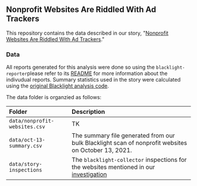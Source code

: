 ## Nonprofit Websites Are Riddled With Ad Trackers

This repository contains the data described in our story, "[Nonprofit Websites Are Riddled With Ad Trackers](https://themarkup.org/)."

### Data

All reports generated for this analysis were done so using the `blacklight-reporter`please refer to its [README](https://github.com/the-markup/blacklight-reporter) for more information about the indivudual reports. Summary statistics used in the story were calculated using the [original Blacklight analysis code](https://github.com/the-markup/investigation-blacklight-the-high-cost-of-free/blob/master/0-100k-scan.ipynb).

The data folder is organzied as follows:<br>

| Folder                                               | Description                                                                                                                                                                                              |
| :--------------------------------------------------- | :------------------------------------------------------------------------------------------------------------------------------------------------------------------------------------------------------- |
| `data/nonprofit-websites.csv`                          | TK                                                                                           |
| `data/oct-13-summary.csv`                          | The summary file generated from our bulk Blacklight scan of nonprofit websites on October 13, 2021.                                                                                           |
| `data/story-inspections`                             | The `blacklight-collector` inspections for the websites mentioned in our [investigation](https://themarkup.org/blacklight/2020/09/22/blacklight-tracking-advertisers-digital-privacy-sensitive-websites) |
